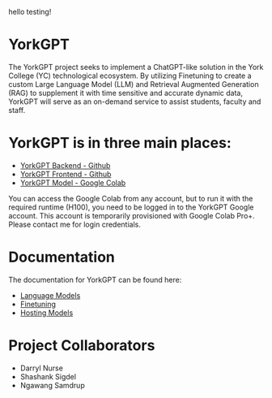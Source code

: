 hello testing!

# YorkGPT

The YorkGPT project seeks to implement a ChatGPT-like solution in the York College (YC) technological ecosystem. By utilizing Finetuning to create a custom Large Language Model (LLM) and Retrieval Augmented Generation (RAG) to supplement it with time sensitive and accurate dynamic data, YorkGPT will serve as an on-demand service to assist students, faculty and staff.

# YorkGPT is in three main places:
* [YorkGPT Backend - Github](https://github.com/darrylnurse/yorkgpt-server)
* [YorkGPT Frontend - Github](https://github.com/darrylnurse/yorkgpt-client)
* [YorkGPT Model - Google Colab](https://colab.research.google.com/drive/1jL6Juq0GLGlmfUbHdUdO19rxSomi5oFn)

You can access the Google Colab from any account, but to run it with the required runtime (H100), you need to be logged in to the YorkGPT Google account. This account is temporarily provisioned with Google Colab Pro+. Please contact me for login credentials.

# Documentation

The documentation for YorkGPT can be found here:
* [Language Models](https://github.com/darrylnurse/yorkgpt/blob/main/docs/language-models.md)
* [Finetuning](https://github.com/darrylnurse/yorkgpt/blob/main/docs/finetuning-models.md)
* [Hosting Models](https://github.com/darrylnurse/yorkgpt/blob/main/docs/hosting-models.md)


# Project Collaborators
* Darryl Nurse
* Shashank Sigdel
* Ngawang Samdrup
